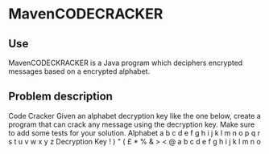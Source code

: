 # MavenCODECRACKER

## Use

MavenCODECKRACKER is a Java program which deciphers encrypted messages based on a encrypted alphabet.

## Problem description

Code Cracker
Given an alphabet decryption key like the one below, create a program that can crack any message using the decryption key.
Мake sure to add some tests for your solution.
Alphabet
a b c d e f g h i j k l m n o p q r s t u v w x y z
Decryption Key
! ) " ( £ * % & > < @ a b c d e f g h i j k l m n o

